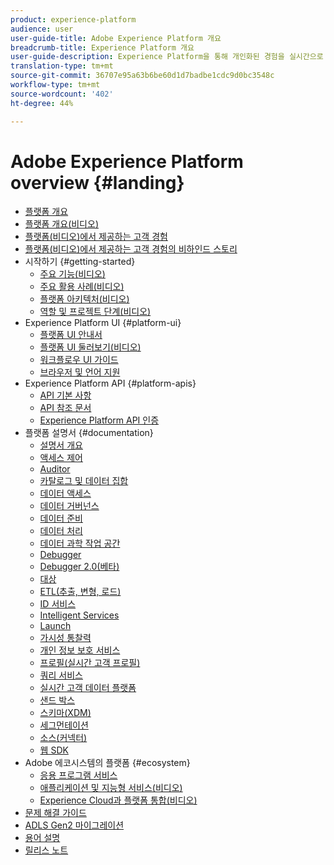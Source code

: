 ```yaml
---
product: experience-platform
audience: user
user-guide-title: Adobe Experience Platform 개요
breadcrumb-title: Experience Platform 개요
user-guide-description: Experience Platform을 통해 개인화된 경험을 실시간으로 고객에게 전달하는 방법을 살펴볼 수 있습니다.
translation-type: tm+mt
source-git-commit: 36707e95a63b6be60d1d7badbe1cdc9d0bc3548c
workflow-type: tm+mt
source-wordcount: '402'
ht-degree: 44%

---
```



# Adobe Experience Platform overview {#landing}

* [플랫폼 개요](home.md)
* [플랫폼 개요(비디오)](video/platform-overview.md)
* [플랫폼(비디오)에서 제공하는 고객 경험](video/customer-experience.md)
* [플랫폼(비디오)에서 제공하는 고객 경험의 비하인드 스토리](video/customer-experience-bts.md)
* 시작하기 {#getting-started}
   * [주요 기능(비디오)](video/key-capabilities.md)
   * [주요 활용 사례(비디오)](video/platform-use-cases.md)
   * [플랫폼 아키텍처(비디오)](video/platform-architecture.md)
   * [역할 및 프로젝트 단계(비디오)](video/roles-project-phases.md)
* Experience Platform UI {#platform-ui}
   * [플랫폼 UI 안내서](ui-guide.md)
   * [플랫폼 UI 둘러보기(비디오)](video/platform-ui.md)
   * [워크플로우 UI 가이드](workflows.md)
   * [브라우저 및 언어 지원](browser-language-support.md)
* Experience Platform API {#platform-apis}
   * [API 기본 사항](api-fundamentals.md)
   * [API 참조 문서](https://www.adobe.io/apis/experienceplatform/home/api-reference.html)
   * [Experience Platform API 인증](https://docs.adobe.com/content/help/en/platform-learn/tutorials/platform-api-authentication.html)
* 플랫폼 설명서 {#documentation}
   * [설명서 개요](documentation/overview.md)
   * [액세스 제어](https://docs.adobe.com/content/help/ko-KR/experience-platform/access-control/home.html)
   * [Auditor](https://docs.adobe.com/content/help/ko-KR/auditor/using/overview.html)
   * [카탈로그 및 데이터 집합](https://docs.adobe.com/content/help/en/experience-platform/catalog/home.html)
   * [데이터 액세스](https://docs.adobe.com/content/help/en/experience-platform/data-access/home.html)
   * [데이터 거버넌스](https://docs.adobe.com/content/help/en/experience-platform/data-governance/home.html)
   * [데이터 준비](https://docs.adobe.com/content/help/en/experience-platform/data-prep/home.html)
   * [데이터 처리](https://docs.adobe.com/content/help/ko-KR/experience-platform/ingestion/home.html)
   * [데이터 과학 작업 공간](https://docs.adobe.com/content/help/en/experience-platform/data-science-workspace/home.html)
   * [Debugger](https://docs.adobe.com/content/help/ko-KR/debugger/using/experience-cloud-debugger.html)
   * [Debugger 2.0(베타)](https://docs.adobe.com/content/help/ko-KR/debugger/using-v2/experience-cloud-debugger.html)
   * [대상](https://docs.adobe.com/content/help/en/experience-platform/rtcdp/destinations/destinations-overview.html)
   * [ETL(추출, 변형, 로드)](https://docs.adobe.com/content/help/en/experience-platform/etl/home.html)
   * [ID 서비스](https://docs.adobe.com/content/help/ko-KR/experience-platform/identity/home.html)
   * [Intelligent Services](https://docs.adobe.com/content/help/en/experience-platform/intelligent-services/home.html)
   * [Launch](https://docs.adobe.com/content/help/ko-KR/launch/using/overview.html)
   * [가시성 통찰력](https://docs.adobe.com/content/help/en/experience-platform/observability/home.html)
   * [개인 정보 보호 서비스](https://docs.adobe.com/content/help/en/experience-platform/privacy/home.html)
   * [프로필(실시간 고객 프로필)](https://docs.adobe.com/content/help/ko-KR/experience-platform/profile/home.html)
   * [쿼리 서비스](https://docs.adobe.com/content/help/en/experience-platform/query/home.html)
   * [실시간 고객 데이터 플랫폼](https://docs.adobe.com/content/help/en/experience-platform/rtcdp/overview.html)
   * [샌드 박스](https://docs.adobe.com/content/help/ko-KR/experience-platform/sandbox/home.html)
   * [스키마(XDM)](https://docs.adobe.com/content/help/ko-KR/experience-platform/xdm/home.html)
   * [세그먼테이션](https://docs.adobe.com/content/help/ko-KR/experience-platform/segmentation/home.html)
   * [소스(커넥터)](https://docs.adobe.com/content/help/en/experience-platform/sources/home.html)
   * [웹 SDK](https://docs.adobe.com/content/help/ko-KR/experience-platform/edge/home.html)
* Adobe 에코시스템의 플랫폼 {#ecosystem}
   * [응용 프로그램 서비스](application-services.md)
   * [애플리케이션 및 지능형 서비스(비디오)](video/application-intelligent-services.md)
   * [Experience Cloud과 플랫폼 통합(비디오)](video/experience-cloud-integrations.md)
* [문제 해결 가이드](troubleshooting.md)
* [ADLS Gen2 마이그레이션](adls2-gen2-migration.md)
* [용어 설명](glossary.md)
* [릴리스 노트](https://docs.adobe.com/content/help/ko-KR/experience-platform/release-notes/latest.html)